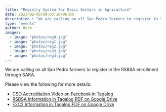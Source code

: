 ```yaml
---
title: "Registry System for Basic Sectors in Agriculture"
date: 2023-02-06T08:00:16+06:00
description : "We are calling on all San Pedro farmers to register in the RSBSA enrollment through SAKA."
type: "events"
author: Herb
images:
  - image: "photos/reg0.jpg"
  - image: "photos/reg1.jpg"
  - image: "photos/reg2.jpg"
  - image: "photos/reg3.jpg"
  - image: "photos/reg4.jpg"      
---
```



We are calling on all San Pedro farmers to register in the RSBSA enrollment through SAKA.

Please view the following for more details:

- [CSO Accreditation Video on Facebook in Tagalog](https://fb.watch/ijk-HtAe8I/)
- [RSBSA Information in Tagalog PDF on Google Drive](https://tinyurl.com/Paano-magparehistro-sa-RSBSA)
- [F2C2 Information in Tagalog PDF on Google Drive](https://tinyurl.com/F2C2Program)